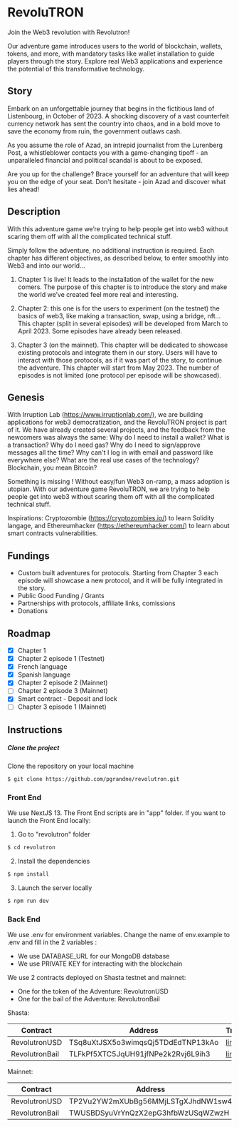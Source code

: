 # RevoluTRON
Join the Web3 revolution with Revolutron!

Our adventure game introduces users to the world of blockchain, wallets, tokens, and more, with mandatory tasks like wallet installation to guide players through the story. Explore real Web3 applications and experience the potential of this transformative technology. 

## Story

Embark on an unforgettable journey that begins in the fictitious land of Listenbourg, in October of 2023. A shocking discovery of a vast counterfeit currency network has sent the country into chaos, and in a bold move to save the economy from ruin, the government outlaws cash.

As you assume the role of Azad, an intrepid journalist from the Lurenberg Post, a whistleblower contacts you with a game-changing tipoff - an unparalleled financial and political scandal is about to be exposed.

Are you up for the challenge? Brace yourself for an adventure that will keep you on the edge of your seat. Don't hesitate - join Azad and discover what lies ahead!

## Description

With this adventure game we’re trying to help people get into web3 without scaring them off with all the complicated technical stuff.

Simply follow the adventure, no additional instruction is required. Each chapter has different objectives, as described below, to enter smoothly into Web3 and into our world...

1) Chapter 1 is live! It leads to the installation of the wallet for the new comers. The purpose of this chapter is to introduce the story and make the world we’ve created feel more real and interesting.

2) Chapter 2: this one is for the users to experiment (on the testnet) the basics of web3, like making a transaction, swap, using a bridge, nft…This chapter (split in several episodes) will be developed from March to April 2023. Some episodes have already been released.

3) Chapter 3 (on the mainnet). This chapter will be dedicated to showcase existing protocols and integrate them in our story. Users will have to interact with those protocols, as if it was part of the story, to continue the adventure. This chapter will start from May 2023. The number of episodes is not limited (one protocol per episode will be showcased).

## Genesis

With Irruption Lab (https://www.irruptionlab.com/), we are building applications for web3 democratization, and the RevoluTRON project is part of it. We have already created several projects, and the feedback from the newcomers was always the same: Why do I need to install a wallet? What is a transaction? Why do I need gas? Why do I need to sign/approve messages all the time? Why can't I log in with email and password like everywhere else? What are the real use cases of the technology? Blockchain, you mean Bitcoin?

Something is missing ! Without easy/fun Web3 on-ramp, a mass adoption is utopian.
With our adventure game RevoluTRON, we are trying to help people get into web3 without scaring them off with all the complicated technical stuff.

Inspirations: Cryptozombie (https://cryptozombies.io/) to learn Solidity langage, and Ethereumhacker (https://ethereumhacker.com/) to learn about smart contracts vulnerabilities.

## Fundings

- Custom built adventures for protocols. Starting from Chapter 3 each episode will showcase a new protocol, and it will be fully integrated in the story.
- Public Good Funding / Grants
- Partnerships with protocols, affiliate links, comissions
- Donations

## Roadmap
- [X] Chapter 1
- [X] Chapter 2 episode 1 (Testnet)
- [X] French language
- [X] Spanish language
- [X] Chapter 2 episode 2 (Mainnet)
- [ ] Chapter 2 episode 3 (Mainnet)
- [X] Smart contract - Deposit and lock 
- [ ] Chapter 3 episode 1 (Mainnet)

## Instructions
##### Clone the project
Clone the repository on your local machine
```bash
$ git clone https://github.com/pgrandne/revolutron.git
```

### Front End ###
We use NextJS 13. The Front End scripts are in "app" folder.
If you want to launch the Front End locally:

1. Go to "revolutron" folder
```bash
$ cd revolutron
```

2. Install the dependencies
```bash
$ npm install
```

3. Launch the server locally
```bash
$ npm run dev
```
### Back End ###
We use .env for environment variables. Change the name of env.example to .env and fill in the 2 variables :
   - We use DATABASE_URL for our MongoDB database
   - We use PRIVATE KEY for interacting with the blockchain

We use 2 contracts deployed on Shasta testnet and mainnet:
 - One for the token of the Adventure: RevolutronUSD
 - One for the bail of the Adventure: RevolutronBail

Shasta:

| Contract  | Address | Tronscan |
| --------- | ------- | -------- |
| RevolutronUSD | TSq8uXtJSX5o3wimqsQj5TDdEdTNP13kAo | [link](https://shasta.tronscan.org/#/contract/TSq8uXtJSX5o3wimqsQj5TDdEdTNP13kAo/code) |
| RevolutronBail | TLFkPf5XTC5JqUH91jfNPe2k2Rvj6L9ih3 | [link](https://shasta.tronscan.org/#/contract/TLFkPf5XTC5JqUH91jfNPe2k2Rvj6L9ih3/code) |



Mainnet:

| Contract  | Address | Tronscan |
| --------- | ------- | -------- |
| RevolutronUSD | TP2Vu2YW2mXUbBg56MMjLSTgXJhdNW1sw4 | [link](https://tronscan.org/#/contract/TP2Vu2YW2mXUbBg56MMjLSTgXJhdNW1sw4/code) |
| RevolutronBail | TWUSBDSyuVrYnQzX2epG3hfbWzUSqWZwzH | [link](https://tronscan.org/#/contract/TWUSBDSyuVrYnQzX2epG3hfbWzUSqWZwzH/code) |
  


